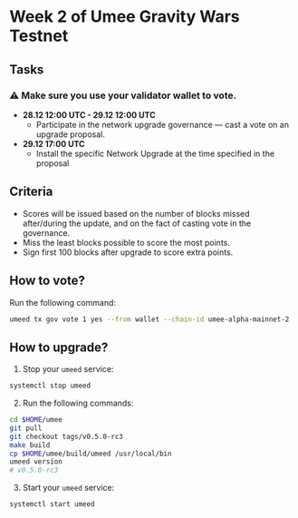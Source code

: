 # Week 2 of Umee Gravity Wars Testnet
## Tasks

### :warning: **Make sure you use your validator wallet to vote.**

* **28.12 12:00 UTC - 29.12 12:00 UTC**
  * Participate in the network upgrade governance — cast a vote on an upgrade proposal.
* **29.12 17:00 UTC**
  * Install the specific Network Upgrade at the time specified in the proposal

## Criteria

* Scores will be issued based on the number of blocks missed after/during the update, and on the fact of casting vote in the governance.
* Miss the least blocks possible to score the most points.
* Sign first 100 blocks after upgrade to score extra points.


## How to vote?
Run the following command:
```bash
umeed tx gov vote 1 yes --from wallet --chain-id umee-alpha-mainnet-2
```

## How to upgrade?
1. Stop your `umeed` service:
```bash
systemctl stop umeed
```
2. Run the following commands:
```bash
cd $HOME/umee
git pull
git checkout tags/v0.5.0-rc3
make build
cp $HOME/umee/build/umeed /usr/local/bin
umeed version
# v0.5.0-rc3
```
3. Start your `umeed` service:
```bash
systemctl start umeed
```

